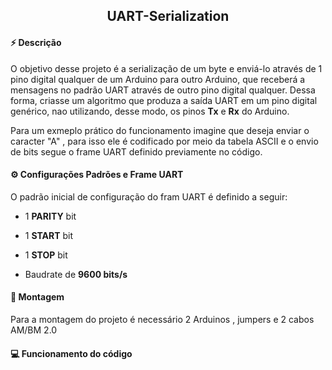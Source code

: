 <div align="center">
  <h2> UART-Serialization </h2>
</div>



<h4> ⚡️ Descrição</h4>

<div>

O objetivo desse projeto é a serialização de um byte e enviá-lo através de 1 pino digital qualquer de um Arduino para outro Arduino, que receberá a mensagens no padrão UART através de outro pino digital qualquer. Dessa forma, criasse um algoritmo que produza a saída UART em um pino digital
genérico, nao utilizando, desse modo, os pinos **Tx** e **Rx** do Arduino. 
<br>
  
Para um exmeplo prático do funcionamento imagine que deseja enviar o caracter "A" , para isso ele é codificado por meio da tabela ASCII e o envio de bits segue o frame UART definido previamente no código.

<div>

<h4> ⚙️ Configurações Padrões e Frame UART </h4>
  
O padrão inicial de configuração do fram UART é definido a seguir:
  
- 1 **PARITY** bit
  
- 1 **START** bit
  
- 1 **STOP** bit
  
- Baudrate de **9600 bits/s** 
  
<h4> 📍️ Montagem </h4>

Para a montagem do projeto é necessário 2 Arduinos , jumpers e 2 cabos AM/BM 2.0



<h4> 💻️ Funcionamento do código </h4>
